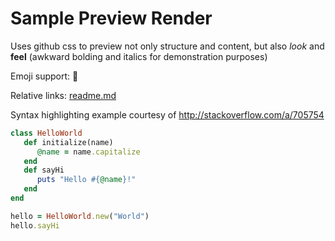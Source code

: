 # Sample Preview Render

Uses github css to preview not only structure and content, but also _look_ and **feel** (awkward bolding and italics for demonstration purposes)

Emoji support: :rocket:

Relative links: [readme.md](readme.md)

Syntax highlighting example courtesy of http://stackoverflow.com/a/705754
```ruby
class HelloWorld
   def initialize(name)
      @name = name.capitalize
   end
   def sayHi
      puts "Hello #{@name}!"
   end
end

hello = HelloWorld.new("World")
hello.sayHi
```